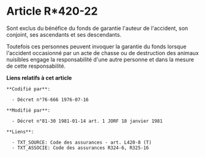 # Article R*420-22

Sont exclus du bénéfice du fonds de garantie l'auteur de l'accident, son conjoint, ses ascendants et ses descendants.

Toutefois ces personnes peuvent invoquer la garantie du fonds lorsque l'accident occasionné par un acte de chasse ou de
destruction des animaux nuisibles engage la responsabilité d'une autre personne et dans la mesure de cette responsabilité.

**Liens relatifs à cet article**

	**Codifié par**:

	  - Décret n°76-666 1976-07-16

	**Modifié par**:

	  - Décret n°81-30 1981-01-14 art. 1 JORF 18 janvier 1981

	**Liens**:

	  - TXT_SOURCE: Code des assurances - art. L420-8 (T)
	  - TXT_ASSOCIE: Code des assurances R324-6, R325-16
